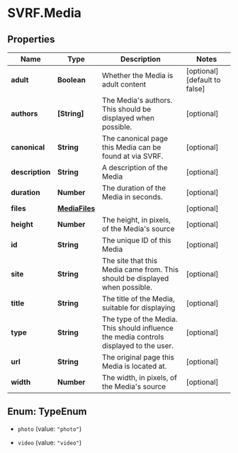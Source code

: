 # SVRF.Media

## Properties
Name | Type | Description | Notes
------------ | ------------- | ------------- | -------------
**adult** | **Boolean** | Whether the Media is adult content | [optional] [default to false]
**authors** | **[String]** | The Media&#39;s authors. This should be displayed when possible. | [optional] 
**canonical** | **String** | The canonical page this Media can be found at via SVRF. | [optional] 
**description** | **String** | A description of the Media | [optional] 
**duration** | **Number** | The duration of the Media in seconds. | [optional] 
**files** | [**MediaFiles**](MediaFiles.md) |  | [optional] 
**height** | **Number** | The height, in pixels, of the Media&#39;s source | [optional] 
**id** | **String** | The unique ID of this Media | [optional] 
**site** | **String** | The site that this Media came from. This should be displayed when possible. | [optional] 
**title** | **String** | The title of the Media, suitable for displaying | [optional] 
**type** | **String** | The type of the Media. This should influence the media controls displayed to the user. | [optional] 
**url** | **String** | The original page this Media is located at. | [optional] 
**width** | **Number** | The width, in pixels, of the Media&#39;s source | [optional] 


<a name="TypeEnum"></a>
## Enum: TypeEnum


* `photo` (value: `"photo"`)

* `video` (value: `"video"`)




